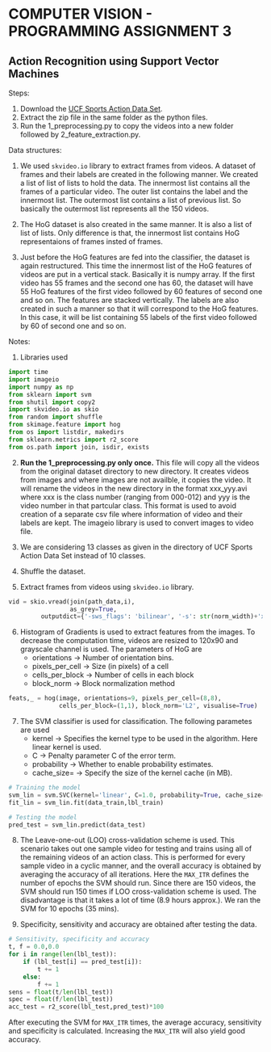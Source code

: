 # COMPUTER VISION - PROGRAMMING ASSIGNMENT 3
## Action Recognition using Support Vector Machines
Steps:
1. Download the [UCF Sports Action Data Set](http://crcv.ucf.edu/data/ucf_sports_actions.zip).
2. Extract the zip file in the same folder as the python files.
3. Run the 1_preprocessing.py to copy the videos into a new folder followed by 2_feature_extraction.py.

Data structures:
1. We used ```skvideo.io``` library to extract frames from videos. A dataset of frames and their labels are created in the following manner. We created a list of list of lists to hold the data. The innermost list contains all the frames of a particular video. The outer list contains the label and the innermost list. The outermost list contains a list of previous list. So basically the outermost list represents all the 150 videos.

2. The HoG dataset is also created in the same manner. It is also a list of list of lists. Only difference is that, the innermost list contains HoG representaions of frames insted of frames.

3. Just before the HoG features are fed into the classifier, the dataset is again restructured. This time the innermost list of the HoG features of videos are put in a vertical stack. Basically it is numpy array. If the first video has 55 frames and the second one has 60, the dataset will have 55 HoG features of the first video followed by 60 features of second one and so on. The features are stacked vertically. The labels are also created in such a manner so that it will correspond to the HoG features. In this case, it will be list containing 55 labels of the first video followed by 60 of second one and so on.


Notes:
1. Libraries used
```python
import time
import imageio
import numpy as np
from sklearn import svm
from shutil import copy2
import skvideo.io as skio
from random import shuffle
from skimage.feature import hog
from os import listdir, makedirs
from sklearn.metrics import r2_score
from os.path import join, isdir, exists
```

2. **Run the 1_preprocessing.py only once.** This file will copy all the videos from the original dataset directory to new directory. It creates videos from images and where images are not availble, it copies the video. It will rename the videos in the new directory in the format  xxx_yyy.avi where xxx is the class number (ranging from 000-012) and yyy is the video number in that partcular class. This format is used to avoid creation of a separate csv file where information of video and their labels are kept. The imageio library is used to convert images to video file.
	
3. We are considering 13 classes as given in the directory of UCF Sports Action Data Set instead of 10 classes.

4. Shuffle the dataset.

5. Extract frames from videos using ```skvideo.io``` library.
```python
vid = skio.vread(join(path_data,i),
                 as_grey=True,
		 outputdict={'-sws_flags': 'bilinear', '-s': str(norm_width)+'x'+str(norm_height)})
```
6. Histogram of Gradients is used to extract features from the images. To decrease the computation time, videos are resized to 120x90 and grayscale channel is used. The parameters of HoG are
   - orientations -> Number of orientation bins.
   - pixels_per_cell -> Size (in pixels) of a cell
   - cells_per_block -> Number of cells in each block
   - block_norm -> Block normalization method
```python
feats,_ = hog(image, orientations=9, pixels_per_cell=(8,8),
              cells_per_block=(1,1), block_norm='L2', visualise=True)
```
7. The SVM classifier is used for classification. The following parametes are used
   - kernel -> Specifies the kernel type to be used in the algorithm. Here linear kernel is used. 
   - C -> Penalty parameter C of the error term.
   - probability -> Whether to enable probability estimates.
   - cache_size= -> Specify the size of the kernel cache (in MB).
```python
# Training the model
svm_lin = svm.SVC(kernel='linear', C=1.0, probability=True, cache_size=4096)
fit_lin = svm_lin.fit(data_train,lbl_train)

# Testing the model
pred_test = svm_lin.predict(data_test)
```
8. The Leave-one-out (LOO) cross-validation scheme is used. This scenario takes out one sample video for testing and trains using all of the remaining videos of an action class. This is performed for every sample video in a cyclic manner, and the overall accuracy is obtained by averaging the accuracy of all iterations.
Here the ```MAX_ITR``` defines the number of epochs the SVM should run. Since there are 150 videos, the SVM should run 150 times if LOO cross-validation scheme is used. The disadvantage is that it takes a lot of time (8.9 hours approx.). We ran the SVM for 10 epochs (35 mins).

9. Specificity, sensitivity and accuracy are obtained after testing the data.
```python
# Sensitivity, specificity and accuracy
t, f = 0.0,0.0
for i in range(len(lbl_test)):
    if (lbl_test[i] == pred_test[i]):
        t += 1
    else:
        f += 1
sens = float(t/len(lbl_test))
spec = float(f/len(lbl_test))
acc_test = r2_score(lbl_test,pred_test)*100
```
After executing the SVM for ```MAX_ITR``` times, the average accuracy, sensitivity and specificity is calculated. Increasing the ```MAX_ITR``` will also yield good accuracy.

